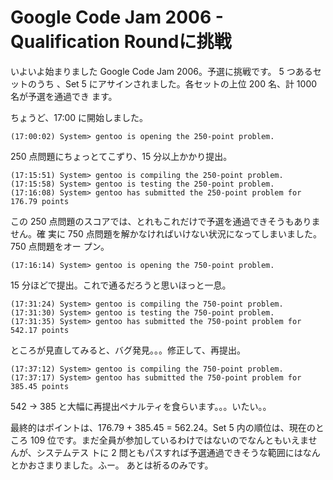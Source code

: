 # Google Code Jam 2006 - Qualification Roundに挑戦

<!--
date: 2006-09-06
-->

いよいよ始まりました Google Code Jam 2006。予選に挑戦です。 5 つあるセットのうち
、Set 5 にアサインされました。各セットの上位 200 名、計 1000 名が予選を通過でき
ます。

ちょうど、17:00 に開始しました。

```
(17:00:02) System> gentoo is opening the 250-point problem.
```

250 点問題にちょっとてこずり、15 分以上かかり提出。

```
(17:15:51) System> gentoo is compiling the 250-point problem.
(17:15:58) System> gentoo is testing the 250-point problem.
(17:16:08) System> gentoo has submitted the 250-point problem for 176.79 points
```

この 250 点問題のスコアでは、とれもこれだけで予選を通過できそうもありません。確
実に 750 点問題を解かなければいけない状況になってしまいました。 750 点問題をオー
プン。

```
(17:16:14) System> gentoo is opening the 750-point problem.
```

15 分ほどで提出。これで通るだろうと思いほっと一息。

```
(17:31:24) System> gentoo is compiling the 750-point problem.
(17:31:30) System> gentoo is testing the 750-point problem.
(17:31:35) System> gentoo has submitted the 750-point problem for 542.17 points
```

ところが見直してみると、バグ発見。。。修正して、再提出。

```
(17:37:12) System> gentoo is compiling the 750-point problem.
(17:37:17) System> gentoo has submitted the 750-point problem for 385.45 points
```

542 -&gt; 385 と大幅に再提出ペナルティを食らいます。。。いたい。。

最終的はポイントは、176.79 + 385.45 = 562.24。Set 5 内の順位は、現在のところ 109
位です。まだ全員が参加しているわけではないのでなんともいえませんが、システムテス
トに 2 問ともパスすれば予選通過できそうな範囲にはなんとかおさまりました。ふー。
あとは祈るのみです。
